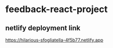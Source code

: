 # feedback-react-project

## netlify deployment link

https://hilarious-sfogliatella-4f5b77.netlify.app
